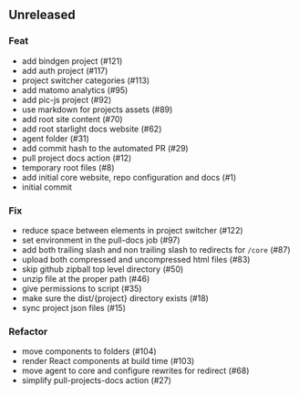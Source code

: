 ## Unreleased

### Feat

- add bindgen project (#121)
- add auth project (#117)
- project switcher categories (#113)
- add matomo analytics (#95)
- add pic-js project (#92)
- use markdown for projects assets (#89)
- add root site content (#70)
- add root starlight docs website (#62)
- agent folder (#31)
- add commit hash to the automated PR (#29)
- pull project docs action (#12)
- temporary root files (#8)
- add initial core website, repo configuration and docs (#1)
- initial commit

### Fix

- reduce space between elements in project switcher (#122)
- set environment in the pull-docs job (#97)
- add both trailing slash and non trailing slash to redirects for `/core` (#87)
- upload both compressed and uncompressed html files (#83)
- skip github zipball top level directory (#50)
- unzip file at the proper path (#46)
- give permissions to script (#35)
- make sure the dist/{project} directory exists (#18)
- sync project json files (#15)

### Refactor

- move components to folders (#104)
- render React components at build time (#103)
- move agent to core and configure rewrites for redirect (#68)
- simplify pull-projects-docs action (#27)
